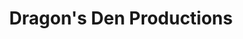 ---
title: "Dragon's Den Productions"
url: /west-branch/dragons-den-productions/
shop: Allgemein
---